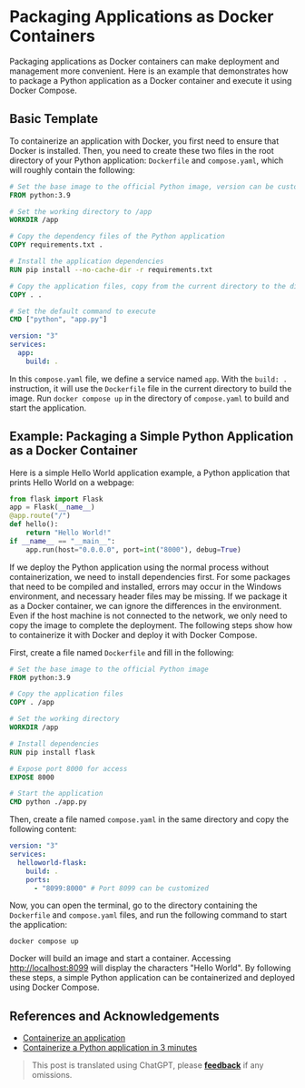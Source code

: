 # Packaging Applications as Docker Containers

Packaging applications as Docker containers can make deployment and management more convenient. Here is an example that demonstrates how to package a Python application as a Docker container and execute it using Docker Compose.

## Basic Template

To containerize an application with Docker, you first need to ensure that Docker is installed. Then, you need to create these two files in the root directory of your Python application: `Dockerfile` and `compose.yaml`, which will roughly contain the following:

```Dockerfile title="Dockerfile"
# Set the base image to the official Python image, version can be customized
FROM python:3.9

# Set the working directory to /app
WORKDIR /app

# Copy the dependency files of the Python application
COPY requirements.txt .

# Install the application dependencies
RUN pip install --no-cache-dir -r requirements.txt

# Copy the application files, copy from the current directory to the directory inside the container
COPY . .

# Set the default command to execute
CMD ["python", "app.py"]
```

```yaml title="compose.yaml"
version: "3"
services:
  app:
    build: .
```

In this `compose.yaml` file, we define a service named `app`. With the `build: .` instruction, it will use the `Dockerfile` file in the current directory to build the image. Run `docker compose up` in the directory of `compose.yaml` to build and start the application.

## Example: Packaging a Simple Python Application as a Docker Container

Here is a simple Hello World application example, a Python application that prints Hello World on a webpage:

```python title="app.py"
from flask import Flask
app = Flask(__name__)
@app.route("/")
def hello():
    return "Hello World!"
if __name__ == "__main__":
    app.run(host="0.0.0.0", port=int("8000"), debug=True)
```

If we deploy the Python application using the normal process without containerization, we need to install dependencies first. For some packages that need to be compiled and installed, errors may occur in the Windows environment, and necessary header files may be missing. If we package it as a Docker container, we can ignore the differences in the environment. Even if the host machine is not connected to the network, we only need to copy the image to complete the deployment. The following steps show how to containerize it with Docker and deploy it with Docker Compose.

First, create a file named `Dockerfile` and fill in the following:

```Dockerfile title="Dockerfile"
# Set the base image to the official Python image
FROM python:3.9

# Copy the application files
COPY . /app

# Set the working directory
WORKDIR /app

# Install dependencies
RUN pip install flask

# Expose port 8000 for access
EXPOSE 8000

# Start the application
CMD python ./app.py
```

Then, create a file named `compose.yaml` in the same directory and copy the following content:

```yaml title="compose.yaml"
version: "3"
services:
  helloworld-flask:
    build: .
    ports:
      - "8099:8000" # Port 8099 can be customized
```

Now, you can open the terminal, go to the directory containing the `Dockerfile` and `compose.yaml` files, and run the following command to start the application:

```shell
docker compose up
```

Docker will build an image and start a container. Accessing <http://localhost:8099> will display the characters "Hello World". By following these steps, a simple Python application can be containerized and deployed using Docker Compose.

## References and Acknowledgements

- [Containerize an application](https://docs.docker.com/get-started/02_our_app/)
- [Containerize a Python application in 3 minutes](https://cloud.tencent.com/developer/article/1752513)

> This post is translated using ChatGPT, please [**feedback**](https://github.com/linyuxuanlin/Wiki_MkDocs/issues/new) if any omissions.